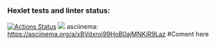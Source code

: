 ### Hexlet tests and linter status:
[![Actions Status](https://github.com/killdom2/java-project-61/actions/workflows/hexlet-check.yml/badge.svg)](https://github.com/killdom2/java-project-61/actions)
<a href="https://codeclimate.com/github/killdom2/java-project-61/maintainability"><img src="https://api.codeclimate.com/v1/badges/4bc43805745a9ec9f185/maintainability" /></a>
asciinema: https://asciinema.org/a/xBVdxroi99HoB0ajMNKiR9Laz
#Coment here

